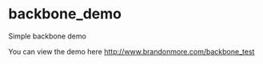 # backbone_demo
Simple backbone demo

You can view the demo here http://www.brandonmore.com/backbone_test
